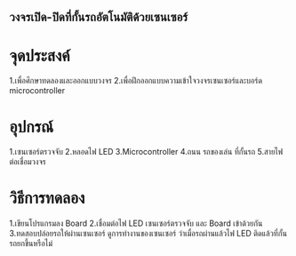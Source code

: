 ## วงจรเปิด-ปิดที่กั้นรถอัตโนมัติด้วยเซนเซอร์

# จุดประสงค์

1.เพื่อศึกษาทดลองและออกแบบวงจร
2.เพื่อฝึกออกแบบความเข้าใจวงจรเซนเซอร์และบอร์ด microcontroller

# อุปกรณ์

1.เซนเซอร์ตรวจจับ
2.หลอดไฟ LED
3.Microcontroller
4.ถนน รถของเล่น ที่กั้นรถ
5.สายไฟต่อเชื่อมวงจร

# วิธีการทดลอง

1.เขียนโปรแกรมลง Board
2.เชื่อมต่อไฟ LED เซนเซอร์ตรวจจับ และ Board เข้าด้วยกัน
3.ทดสอบปล่อยรถให้ผ่านเซนเซอร์ ดูการทำงานของเซนเซอร์ ว่าเมื่อรถผ่านแล้วไฟ LED ติดแล้วที่กั้นรถยกขึ้นหรือไม่
